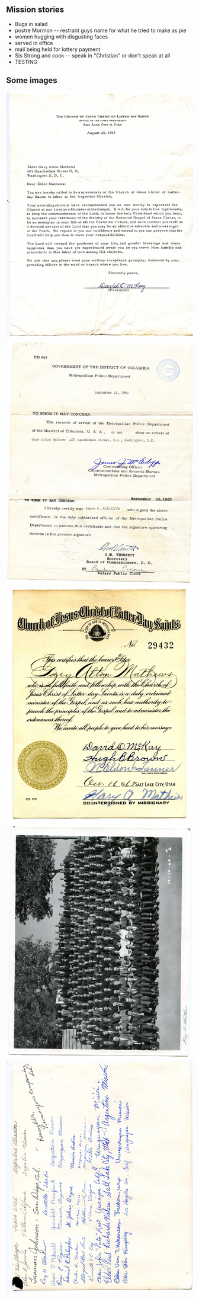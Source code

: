 ## Mission stories
* Bugs in salad
* postre Mormon -- restrant guys name for what he tried to make as pie
* women hugging with disgusting faces
* served in office
* mail being held for lottery payment
* Sis Strong and cook -- speak in "Christian" or don't speak at all
* TESTING

## Some images
![](1963-08-28-Mission-Call-Argentina.jpeg)
![](1963-09-16-Police-DC-Certification.jpeg)
![](1963-10-16-Missionary-Dertificate-duplicate.jpeg)
![](1963-10-15-MTC-missioaries.jpg)
![](1963-10-15-Signatures-back.jpeg)
